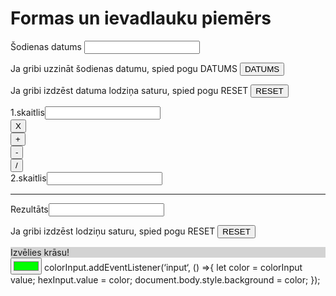 <head>
    <meta charset="UTF-8">
    <title>Formas</title>
    <link href="css/stils.css" rel="stylesheet" type="text/css">
</head>
<body>
    <h1>Formas un ievadlauku piemērs</h1>
    <form>
        <p>Šodienas datums <input name="datums"></p>
        <p>Ja gribi uzzināt šodienas datumu, spied pogu DATUMS 
            <input onclick="datums.value=new Date();" name="poga" value="DATUMS" type="button">
        </p>
        <p>Ja gribi izdzēst datuma lodziņa saturu, spied pogu RESET
            <input value="RESET" type="reset">
        </p>
    </form>
    <form>
        <div>1.skaitlis<input type="number" name="sk1"> </div>
        <div>
            <input value="X" name="reiz" onclick="rez.value=sk1.value*sk2.value" type="button">
        </div>
        <div>
            <input value="+" name="plus" onclick="rez.value=sk1.value+sk2.value" type="button">
        </div>
        <div>
            <input value="-" name="mīnus" onclick="rez.value=sk1.value-sk2.value" type="button">
        </div>
        <div>
            <input value="/" name="dalīt" onclick="rez.value=sk1.value/sk2.value" type="button">
        </div>
        <div>2.skaitlis<input type="number" name="sk2"> </div>
        <hr>
        <div>Rezultāts<input name="rez"> </div>
        <p>Ja gribi izdzēst lodziņu saturu, spied pogu RESET
            <input value="RESET" type="reset">
        </p>
    </form>
</body>

<head>
    <meta charset="UTF-8">
    <script>
    function krasot(){
        var kr=document.getElementById("krasa").value;
        document.getElementById("fons").style="background-color:"+kr;
        document.getElementById("fons").innerText = "Krāsa nomainīta!";
    }
    </script>
</head>
<body>
<form>
  <div id="fons" style="background-color:lightgrey">Izvēlies krāsu!</div>
  <input type="color" id="krasa" value="#00ff00" onclick="krasot();">
    colorInput.addEventListener(‘input‘, () =>{
    let color = colorInput value;
    hexInput.value = color;
    document.body.style.background = color;
    });
</form>
</body>
